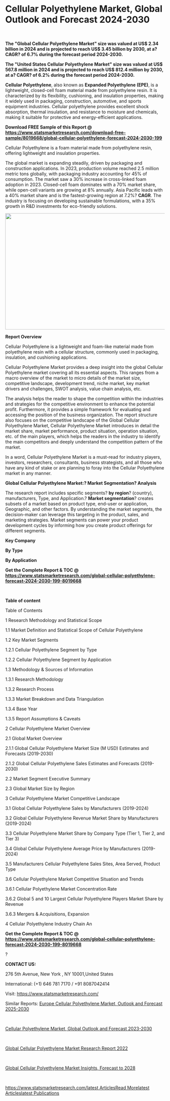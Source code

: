 <h1>Cellular Polyethylene Market, Global Outlook and Forecast 2024-2030</h1><br/><p><strong>The "Global Cellular Polyethylene Market" size was valued at US$ 2.34 billion in 2024 and is projected to reach US$ 3.45 billion by 2030, at a? <strong>CAGR</strong>? of 6.7% during the forecast period 2024-2030.</strong></p>
 
 
 
 <p><strong>The "United States Cellular Polyethylene Market" size was valued at US$ 567.8 million in 2024 and is projected to reach US$ 812.4 million by 2030, at a? <strong>CAGR</strong>? of 6.2% during the forecast period 2024-2030.</strong></p>
 
 
 
 <p><strong>Cellular Polyethylene</strong>, also known as <strong>Expanded Polyethylene (EPE)</strong>, is a lightweight, closed-cell foam material made from polyethylene resin. It is characterized by its flexibility, cushioning, and insulation properties, making it widely used in packaging, construction, automotive, and sports equipment industries. Cellular polyethylene provides excellent shock absorption, thermal insulation, and resistance to moisture and chemicals, making it suitable for protective and energy-efficient applications.</p>
 
 
 
 <p><strong>Download FREE Sample of this Report @ <a href="https://www.statsmarketresearch.com/download-free-sample/8019668/global-cellular-polyethylene-forecast-2024-2030-199">https://www.statsmarketresearch.com/download-free-sample/8019668/global-cellular-polyethylene-forecast-2024-2030-199</a></strong></p>
 
 
 
 <p>Cellular Polyethylene is a foam material made from polyethylene resin, offering lightweight and insulation properties.</p>
 
 
 
 <p>The global market is expanding steadily, driven by packaging and construction applications. In 2023, production volume reached 2.5 million metric tons globally, with packaging industry accounting for 45% of consumption. The market saw a 30% increase in cross-linked foam adoption in 2023. Closed-cell foam dominates with a 70% market share, while open-cell variants are growing at 8% annually. Asia Pacific leads with a 40% market share and is the fastest-growing region at 7.2%? <strong><strong>CAGR</strong></strong>. The industry is focusing on developing sustainable formulations, with a 35% growth in R&D investments for eco-friendly solutions.</p>
 
 
 
 <p><img alt="" src="https://www.24marketreports.com/assets/report-images/CellularPolyethyleneMarket.png" style="height:366px; width:731px" /></p>
 
 
 
 <p><strong>Report Overview</strong></p>
 
 
 
 <p>Cellular Polyethylene is a lightweight and foam-like material made from polyethylene resin with a cellular structure, commonly used in packaging, insulation, and cushioning applications.</p>
 
 
 
 <p>Cellular Polyethylene Market provides a deep insight into the global Cellular Polyethylene market covering all its essential aspects. This ranges from a macro overview of the market to micro details of the market size, competitive landscape, development trend, niche market, key market drivers and challenges, SWOT analysis, value chain analysis, etc.</p>
 
 
 
 <p>The analysis helps the reader to shape the competition within the industries and strategies for the competitive environment to enhance the potential profit. Furthermore, it provides a simple framework for evaluating and accessing the position of the business organization. The report structure also focuses on the competitive landscape of the Global Cellular Polyethylene Market, Cellular Polyethylene Market introduces in detail the market share, market performance, product situation, operation situation, etc. of the main players, which helps the readers in the industry to identify the main competitors and deeply understand the competition pattern of the market.</p>
 
 
 
 <p>In a word, Cellular Polyethylene Market is a must-read for industry players, investors, researchers, consultants, business strategists, and all those who have any kind of stake or are planning to foray into the Cellular Polyethylene market in any manner.</p>
 
 
 
 <p><strong>Global Cellular Polyethylene Market:? Market Segmentation? Analysis</strong></p>
 
 
 
 <p>The research report includes specific segments? <strong>by region</strong>? (country), manufacturers, Type, and Application.? <strong>Market segmentation</strong>? creates subsets of a market based on product type, end-user or application, Geographic, and other factors. By understanding the market segments, the decision-maker can leverage this targeting in the product, sales, and marketing strategies. Market segments can power your product development cycles by informing how you create product offerings for different segments.</p>
 
 
 
 <p><strong>Key Company</strong></p>
 
 
 
 <p><strong>By Type</strong></p>
 
 
 
 <p><strong><strong>By Application</strong></strong></p>
 
 
 
 <div><b>Get the Complete Report & TOC @ <a href="https://www.statsmarketresearch.com/global-cellular-polyethylene-forecast-2024-2030-199-8019668">https://www.statsmarketresearch.com/global-cellular-polyethylene-forecast-2024-2030-199-8019668</a></b></div>
 
 
 
 <p><br />
 
 <b>Table of content</b></p>
 
 
 
 <p>Table of Contents<br />
 
 1 Research Methodology and Statistical Scope<br />
 
 1.1 Market Definition and Statistical Scope of Cellular Polyethylene<br />
 
 1.2 Key Market Segments<br />
 
 1.2.1 Cellular Polyethylene Segment by Type<br />
 
 1.2.2 Cellular Polyethylene Segment by Application<br />
 
 1.3 Methodology & Sources of Information<br />
 
 1.3.1 Research Methodology<br />
 
 1.3.2 Research Process<br />
 
 1.3.3 Market Breakdown and Data Triangulation<br />
 
 1.3.4 Base Year<br />
 
 1.3.5 Report Assumptions & Caveats<br />
 
 2 Cellular Polyethylene Market Overview<br />
 
 2.1 Global Market Overview<br />
 
 2.1.1 Global Cellular Polyethylene Market Size (M USD) Estimates and Forecasts (2019-2030)<br />
 
 2.1.2 Global Cellular Polyethylene Sales Estimates and Forecasts (2019-2030)<br />
 
 2.2 Market Segment Executive Summary<br />
 
 2.3 Global Market Size by Region<br />
 
 3 Cellular Polyethylene Market Competitive Landscape<br />
 
 3.1 Global Cellular Polyethylene Sales by Manufacturers (2019-2024)<br />
 
 3.2 Global Cellular Polyethylene Revenue Market Share by Manufacturers (2019-2024)<br />
 
 3.3 Cellular Polyethylene Market Share by Company Type (Tier 1, Tier 2, and Tier 3)<br />
 
 3.4 Global Cellular Polyethylene Average Price by Manufacturers (2019-2024)<br />
 
 3.5 Manufacturers Cellular Polyethylene Sales Sites, Area Served, Product Type<br />
 
 3.6 Cellular Polyethylene Market Competitive Situation and Trends<br />
 
 3.6.1 Cellular Polyethylene Market Concentration Rate<br />
 
 3.6.2 Global 5 and 10 Largest Cellular Polyethylene Players Market Share by Revenue<br />
 
 3.6.3 Mergers & Acquisitions, Expansion<br />
 
 4 Cellular Polyethylene Industry Chain An</p>
 
 
 
 <div><b>Get the Complete Report & TOC @ <a href="https://www.statsmarketresearch.com/global-cellular-polyethylene-forecast-2024-2030-199-8019668">https://www.statsmarketresearch.com/global-cellular-polyethylene-forecast-2024-2030-199-8019668</a></b></div>
 
 
 
 <p>? </p>
 
 
 
 <p><b>CONTACT US:</b><br />
 
 276 5th Avenue, New York , NY 10001,United States<br />
 
 International: (+1) 646 781 7170 / +91 8087042414<br />
 
 Visit: <a href="https://www.statsmarketresearch.com/">https://www.statsmarketresearch.com/</a><br />
 
 Similar Reports: <a href="https://www.statsmarketresearch.com/global-cellular-polyethylene-forecast-2024-2030-199-8019668">Europe Cellular Polyethylene Market, Outlook and Forecast 2025-2030</a><br />
 
 <br />
 
 <a href="https://www.statsmarketresearch.com/global-cellular-polyethylene-forecast-2024-2030-199-8019668">Cellular Polyethylene Market, Global Outlook and Forecast 2023-2030</a><br />
 
 <br />
 
 <a href="https://www.statsmarketresearch.com/global-cellular-polyethylene-forecast-2024-2030-199-8019668">Global Cellular Polyethylene Market Research Report 2022</a><br />
 
 <br />
 
 <a href="https://www.statsmarketresearch.com/global-cellular-polyethylene-forecast-2024-2030-199-8019668">Global Cellular Polyethylene Market Insights, Forecast to 2028</a><br />
 
 <br />
 
 <a href="https://gyeongbokgung.com">https://www.statsmarketresearch.com/</a><a href="https://hallyeomaritime.com">latest Articles</a><a href="https://jingwansa.com">Read More</a><a href="https://nguoiviet.jp/">latest Articles</a><a href="https://www.intelmarketresearch.com/">latest Publications</a></p>